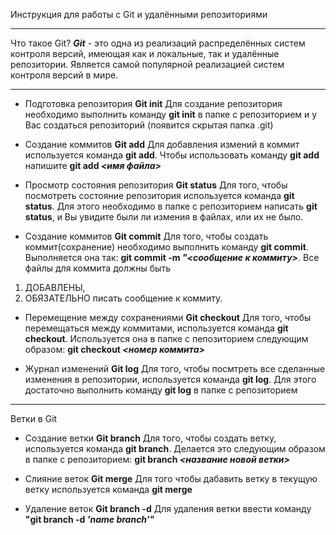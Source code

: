 Инструкция для работы с Git и удалёнными репозиториями
***
Что такое Git?
**_Git_** - это одна из реализаций распределённых систем контроля версий, имеющая как и локальные, так и удалённые репозитории. Является самой популярной реализацией систем контроля версий в мире.
***
* Подготовка репозитория
**Git init**
Для создание репозитория необходимо выполнить команду **git init** в папке с репозиторием и у Вас создаться репозиторий (появится скрытая папка .git)

* Создание коммитов
**Git add**
Для добавления измений в коммит используется команда **git add**. Чтобы использовать команду **git add** напишите **git add _<имя файла>_**

* Просмотр состояния репозитория
**Git status**
Для того, чтобы посмотреть состояние репозитория используется команда **git status**. Для этого необходимо в папке с репозиторием написать **git status**, и Вы увидите были ли измения в файлах, или их не было.

* Создание коммитов
**Git commit**
Для того, чтобы создать коммит(сохранение) необходимо выполнить команду **git commit**. Выполняется она так: **git commit -m _"<сообщение к коммиту>_**. 
Все файлы для коммита должны быть 
1. ДОБАВЛЕНЫ, 
2. ОБЯЗАТЕЛЬНО писать сообщение к коммиту.

* Перемещение между сохранениями
**Git checkout**
Для того, чтобы перемещаться между коммитами, используется команда **git checkout**. Используется она в папке с пепозиторием следующим образом: **git checkout _<номер коммита>_**

* Журнал изменений
**Git log**
Для того, чтобы посмтреть все сделанные изменения в репозитории, используется команда **git log**. Для этого достаточно выполнить команду **git log** в папке с репозиторием
***
Ветки в Git
* Создание ветки
**Git branch**
Для того, чтобы создать ветку, используется команда **git branch**. Делается это следующим образом в папке с репозиторием: **git branch _<название новой ветки>_**

* Слияние веток
**Git merge**
Для того чтобы дабавить ветку в текущую ветку используется команда **git merge**

* Удаление веток
**Git branch -d**
Для удаления ветки ввести команду **"git branch -d _'name branch'"_**
